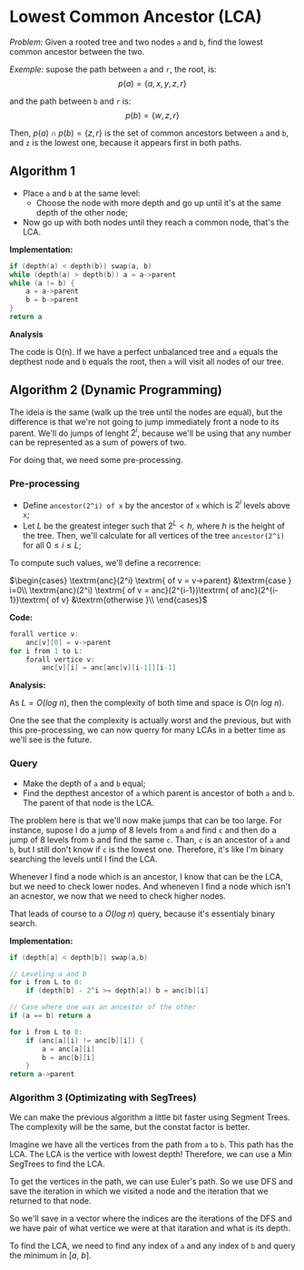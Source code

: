 # Lowest Common Ancestor (LCA)

*Problem:* Given a rooted tree and two nodes `a` and `b`, find the lowest common ancestor between the two.

*Exemple:* supose the path between `a` and `r`, the root, is:
$$p(a) = \{a, x, y, z, r\}$$

and the path between `b` and `r` is:
$$p(b) = \{w, z, r\}$$

Then, $p(a)\cap p(b) = \{z, r\}$ is the set of common ancestors between `a` and `b`, and `z` is the lowest one, because it appears first in both paths.

## Algorithm 1

* Place `a` and `b` at the same level:
  * Choose the node with more depth and go up until it's at the same depth of the other node;
* Now go up with both nodes until they reach a common node, that's the LCA.

**Implementation:**

```cpp
if (depth(a) < depth(b)) swap(a, b)
while (depth(a) > depth(b)) a = a->parent
while (a != b) {
    a = a->parent
    b = b->parent
}
return a
```

**Analysis**

The code is O(n). If we have a perfect unbalanced tree and `a` equals the depthest node and `b` equals the root, then `a` will visit all nodes of our tree.

## Algorithm 2 (Dynamic Programming)

The ideia is the same (walk up the tree until the nodes are equal), but the difference is that we're not going to jump immediately front a node to its parent.
We'll do jumps of lenght $2^i$, because we'll be using that any number can be represented as a sum of powers of two.

For doing that, we need some pre-processing.

### Pre-processing

* Define `ancestor(2^i) of x` by the ancestor of `x` which is $2^i$ levels above `x`; 
* Let $L$ be the greatest integer such that $2^L < h$, where $h$ is the height of the tree. Then, we'll calculate for all vertices of the tree `ancestor(2^i)` for all $0\leq i\leq L$;

To compute such values, we'll define a recorrence:

$\begin{cases}
\textrm{anc}(2^i) \textrm{ of v = v->parent} &\textrm{case } i=0\\
\textrm{anc}(2^i) \textrm{ of v = anc}(2^{i-1})\textrm{ of anc}(2^{i-1})\textrm{ of v} &\textrm{otherwise }\\
\end{cases}$

**Code:**
```cpp
forall vertice v:
    anc[v][0] = v->parent
for i from 1 to L:
    forall vertice v:
        anc[v][i] = anc[anc[v][i-1]][i-1]
```

**Analysis:**

As $L = O(log~n)$, then the complexity of both time and space is $O(n~log~n)$.

One the see that the complexity is actually worst and the previous, but with this pre-processing, we can now querry for many LCAs in a better time as we'll see is the future.

### Query

* Make the depth of `a` and `b` equal;
* Find the depthest ancestor of `a` which parent is ancestor of both `a` and `b`. The parent of that node is the LCA.

The problem here is that we'll now make jumps that can be too large. For instance, supose I do a jump of $8$ levels from `a` and find `c` and then do a jump of $8$ levels from `b` and find the same `c`. Than, `c` is an ancestor of `a` and `b`, but I still don't know if `c` is the lowest one. Therefore, it's like I'm binary searching the levels until I find the LCA.

Whenever I find a node which is an ancestor, I know that can be the LCA, but we need to check lower nodes. And wheneven I find a node which isn't an acnestor, we now that we need to check higher nodes.

That leads of course to a $O(log~n)$ query, because it's essentialy binary search. 

**Implementation:**

```cpp
if (depth[a] < depth[b]) swap(a,b)

// Leveling a and b
for i from L to 0:
    if (depth[b] - 2^i >= depth[a]) b = anc[b][i] 

// Case where one was an ancestor of the other
if (a == b) return a 

for i from L to 0:
    if (anc[a][i] != anc[b][i]) {
        a = anc[a][i]
        b = anc[b][i]
    }
return a->parent
```

### Algorithm 3 (Optimizating with SegTrees)

We can make the previous algorithm a little bit faster using Segment Trees.
The complexity will be the same, but the constat factor is better.

Imagine we have all the vertices from the path from `a` to `b`. This path has the LCA. The LCA is the vertice with lowest depth! Therefore, we can use a Min SegTrees to find the LCA.

To get the vertices in the path, we can use Euler's path. So we use DFS and save the iteration in which we visited a node and the iteration that we returned to that node.

So we'll save in a vector where the indices are the iterations of the DFS and we have pair of what vertice we were at that itaration and what is its depth.

To find the LCA, we need to find any index of `a` and any index of `b` and query the minimum in $[a,~b]$.

